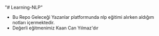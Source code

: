 "# Learning-NLP" 
- Bu Repo Geleceği Yazanlar platformunda nlp eğitimi alırken aldığım notları içermektedir.
- Değerli eğitmenimiz Kaan Can Yılmaz'dır